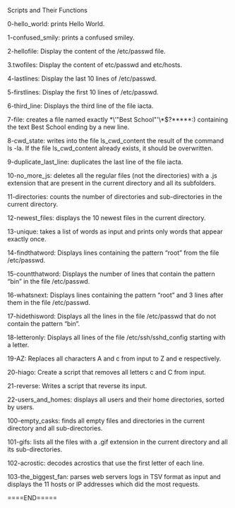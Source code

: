 Scripts and Their Functions

0-hello_world: prints Hello World.

1-confused_smily: prints a confused smiley.

2-hellofile: Display the content of the /etc/passwd file.

3.twofiles: Display the content of etc/passwd and etc/hosts.

4-lastlines: Display the last 10 lines of /etc/passwd.

5-firstlines: Display the first 10 lines of /etc/passwd.

6-third_line: Displays the third line of the file iacta.

7-file: creates a file named exactly \*\\'"Best School"\'\\*$\?\*\*\*\*\*:) containing the text Best School ending by a new line.

8-cwd_state: writes into the file ls_cwd_content the result of the command ls -la. If the file ls_cwd_content already exists, it should be overwritten.

9-duplicate_last_line: duplicates the last line of the file iacta.

10-no_more_js: deletes all the regular files (not the directories) with a .js extension that are present in the current directory and all its subfolders.

11-directories: counts the number of directories and sub-directories in the current directory.

12-newest_files: displays the 10 newest files in the current directory.

13-unique: takes a list of words as input and prints only words that appear exactly once.

14-findthatword: Displays lines containing the pattern “root” from the file /etc/passwd.

15-countthatword: Displays the number of lines that contain the pattern “bin” in the file /etc/passwd.

16-whatsnext: Displays lines containing the pattern “root” and 3 lines after them in the file /etc/passwd.

17-hidethisword: Displays all the lines in the file /etc/passwd that do not contain the pattern “bin”.

18-letteronly: Displays all lines of the file /etc/ssh/sshd_config starting with a letter.

19-AZ: Replaces all characters A and c from input to Z and e respectively.

20-hiago: Create a script that removes all letters c and C from input.

21-reverse: Writes a script that reverse its input.

22-users_and_homes: displays all users and their home directories, sorted by users.

100-empty_casks: finds all empty files and directories in the current directory and all sub-directories.

101-gifs:  lists all the files with a .gif extension in the current directory and all its sub-directories.

102-acrostic: decodes acrostics that use the first letter of each line.

103-the_biggest_fan: parses web servers logs in TSV format as input and displays the 11 hosts or IP addresses which did the most requests.

====END=====